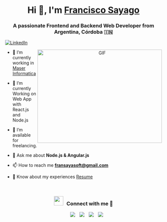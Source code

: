 <h1 align="center">Hi 👋, I'm <a href="https://100rabhcsmc.github.io/Me.io/" target="blank">Francisco Sayago</a></h1>
<h3 align="center">A passionate Frontend and Backend Web Developer from Argentina, Córdoba &#127470;&#127475</h3>

<p align="left">
  <a href="https://www.linkedin.com/in/francisco-sayago-503777260/" target="_blank">
    <img src="https://img.shields.io/badge/LinkedIn-Francisco%20Sayago-blue?style=for-the-badge&logo=linkedin" alt="LinkedIn">
  </a>
</p>

<a target="_blank" align="center">
  <img align="right" top="500" height="300" width="400" alt="GIF" src="https://media.giphy.com/media/SWoSkN6DxTszqIKEqv/giphy.gif">
</a>

- 🔭 I’m currently working in <a href="https://www.maserinformatica.com/index.php" target="blank">Maser Informatica</a>

- 🌱 I’m currently Working on Web App with React.js and Node.js

- 🤝 I’m available for freelancing.

- 💬 Ask me about **Node.js & Angular.js**

- 📫 How to reach me **fransayasoft@gmail.com**

- 📄 Know about my experiences <a href="./Me/FRANCISCO SAYAGO.pdf" target="blank">Resume</a>
<br/>
<h3 align="center" > <img src="https://media.giphy.com/media/iY8CRBdQXODJSCERIr/giphy.gif" width="30" height="30" style="margin-right: 10px;">Connect with me 🤝 </h3>

<p align="center">

 <div align="center"  class="icons-social" style="margin-left: 10px;">
        <a style="margin-left: 10px;"  target="_blank" href="https://www.linkedin.com/in/francisco-sayago-503777260/">
			<img src="https://img.icons8.com/doodle/40/000000/linkedin--v2.png"></a>
        <a style="margin-left: 10px;" target="_blank" href="https://github.com/Fransaya">
		<img src="https://img.icons8.com/doodle/40/000000/github--v1.png"></a>
        <a style="margin-left: 10px;" target="_blank" href="https://www.instagram.com/sayagofraan/">
			<img src="https://img.icons8.com/doodle/40/000000/instagram-new--v2.png"></a>
		<a style="margin-left: 10px;" target="_blank" href="https://x.com/fransayago04">
			<img src="https://img.icons8.com/doodle/1x/twitter-squared--v2.png" ></a>
      </div>

</p>
